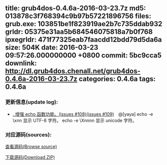 title: grub4dos-0.4.6a-2016-03-23.7z
md5: 013878c3f768394c9b97b57221896756
files:
  grub.exe: 103851be1f823919ae2b7c735ddab932
  grldr: 05375e31aa5b684546075818a7b0f768
  ipxegrldr: 471f77325eab7faacdd12bdd79d5da6a
size: 504K
date: 2016-03-23 09:57:26.000000000 +0800
commit: 5bc9cca5
downlink: http://dl.grub4dos.chenall.net/grub4dos-0.4.6a-2016-03-23.7z
categories: 0.4.6a
tags: 0.4.6a
---


### 更新信息(update log):
  * [﻿. 增强 echo 函数功能。(issues #108)(issues #109)](https://github.com/chenall/grub4dos/commit/5bc9cca5eb16a40ed24ada1f68df8f2be2ae8e5a)　@[yaya]
      echo -e \xnn 显示 UTF-8 字符。
      echo -e \Xnnnn 显示 unicode 字符。

### 对应源码(sources):
  [查看源码(Browse source)](https://github.com/chenall/grub4dos/tree/5bc9cca5eb16a40ed24ada1f68df8f2be2ae8e5a)

  [下载源码(Download ZIP)](https://github.com/chenall/grub4dos/archive/5bc9cca5eb16a40ed24ada1f68df8f2be2ae8e5a.zip)
